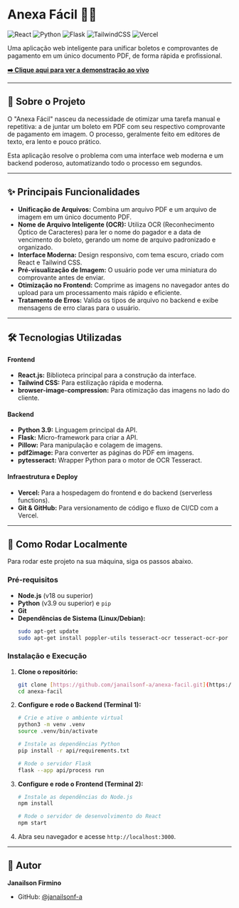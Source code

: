 # Anexa Fácil 📄✨

![React](https://img.shields.io/badge/react-%2320232a.svg?style=for-the-badge&logo=react&logoColor=%2361DAFB)
![Python](https://img.shields.io/badge/python-3670A0?style=for-the-badge&logo=python&logoColor=ffdd54)
![Flask](https://img.shields.io/badge/flask-%23000.svg?style=for-the-badge&logo=flask&logoColor=white)
![TailwindCSS](https://img.shields.io/badge/tailwindcss-%2338B2AC.svg?style=for-the-badge&logo=tailwind-css&logoColor=white)
![Vercel](https://img.shields.io/badge/vercel-%23000000.svg?style=for-the-badge&logo=vercel&logoColor=white)

Uma aplicação web inteligente para unificar boletos e comprovantes de pagamento em um único documento PDF, de forma rápida e profissional.

**[➡️ Clique aqui para ver a demonstração ao vivo](https://anexa-facil.vercel.app/)**

---

## 🎯 Sobre o Projeto

O "Anexa Fácil" nasceu da necessidade de otimizar uma tarefa manual e repetitiva: a de juntar um boleto em PDF com seu respectivo comprovante de pagamento em imagem. O processo, geralmente feito em editores de texto, era lento e pouco prático.

Esta aplicação resolve o problema com uma interface web moderna e um backend poderoso, automatizando todo o processo em segundos.

---

## ✨ Principais Funcionalidades

* **Unificação de Arquivos:** Combina um arquivo PDF e um arquivo de imagem em um único documento PDF.
* **Nome de Arquivo Inteligente (OCR):** Utiliza OCR (Reconhecimento Óptico de Caracteres) para ler o nome do pagador e a data de vencimento do boleto, gerando um nome de arquivo padronizado e organizado.
* **Interface Moderna:** Design responsivo, com tema escuro, criado com React e Tailwind CSS.
* **Pré-visualização de Imagem:** O usuário pode ver uma miniatura do comprovante antes de enviar.
* **Otimização no Frontend:** Comprime as imagens no navegador antes do upload para um processamento mais rápido e eficiente.
* **Tratamento de Erros:** Valida os tipos de arquivo no backend e exibe mensagens de erro claras para o usuário.

---

## 🛠️ Tecnologias Utilizadas

#### **Frontend**
* **React.js:** Biblioteca principal para a construção da interface.
* **Tailwind CSS:** Para estilização rápida e moderna.
* **browser-image-compression:** Para otimização das imagens no lado do cliente.

#### **Backend**
* **Python 3.9:** Linguagem principal da API.
* **Flask:** Micro-framework para criar a API.
* **Pillow:** Para manipulação e colagem de imagens.
* **pdf2image:** Para converter as páginas do PDF em imagens.
* **pytesseract:** Wrapper Python para o motor de OCR Tesseract.

#### **Infraestrutura e Deploy**
* **Vercel:** Para a hospedagem do frontend e do backend (serverless functions).
* **Git & GitHub:** Para versionamento de código e fluxo de CI/CD com a Vercel.

---

## 🚀 Como Rodar Localmente

Para rodar este projeto na sua máquina, siga os passos abaixo.

### Pré-requisitos
* **Node.js** (v18 ou superior)
* **Python** (v3.9 ou superior) e `pip`
* **Git**
* **Dependências de Sistema (Linux/Debian):**
  ```bash
  sudo apt-get update
  sudo apt-get install poppler-utils tesseract-ocr tesseract-ocr-por
  ```

### Instalação e Execução

1.  **Clone o repositório:**
    ```bash
    git clone [https://github.com/janailsonf-a/anexa-facil.git](https://github.com/janailsonf-a/anexa-facil.git)
    cd anexa-facil
    ```

2.  **Configure e rode o Backend (Terminal 1):**
    ```bash
    # Crie e ative o ambiente virtual
    python3 -m venv .venv
    source .venv/bin/activate
    
    # Instale as dependências Python
    pip install -r api/requirements.txt
    
    # Rode o servidor Flask
    flask --app api/process run
    ```

3.  **Configure e rode o Frontend (Terminal 2):**
    ```bash
    # Instale as dependências do Node.js
    npm install
    
    # Rode o servidor de desenvolvimento do React
    npm start
    ```
4.  Abra seu navegador e acesse `http://localhost:3000`.

---

## 👤 Autor

**Janailson Firmino**
* GitHub: [@janailsonf-a](https://github.com/janailsonf-a)

